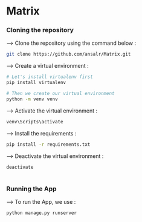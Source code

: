 # Matrix
</div>

### Cloning the repository

--> Clone the repository using the command below :
```bash
git clone https://github.com/ansalr/Matrix.git

```

--> Create a virtual environment :
```bash
# Let's install virtualenv first
pip install virtualenv

# Then we create our virtual environment
python -m venv venv

```

--> Activate the virtual environment :
```bash
venv\Scripts\activate

```

--> Install the requirements :
```bash
pip install -r requirements.txt

```
--> Deactivate the virtual environment :
```bash
deactivate

```
#

### Running the App

--> To run the App, we use :
```bash
python manage.py runserver

```
